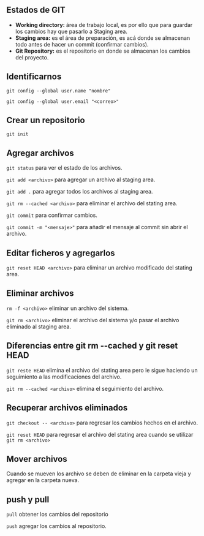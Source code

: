 ## Estados de GIT

- __Working directory:__ área de trabajo local, es por ello que para guardar los cambios hay que pasarlo a Staging area.
- __Staging area:__ es el área de preparación, es acá donde se almacenan todo antes de hacer un commit (confirmar cambios).
- __Git Repository:__ es el repositorio en donde se almacenan los cambios del proyecto.

## Identificarnos

`git config --global user.name "nombre"`

`git config --global user.email "<correo>"`

## Crear un repositorio

`git init`

## Agregar archivos

`git status` para ver el estado de los archivos.

`git add <archivo>` para agregar un archivo al staging area.

`git add .` para agregar todos los archivos al staging area.

`git rm --cached <archivo>` para eliminar el archivo del stating area.

`git commit` para confirmar cambios.

`git commit -m "<mensaje>"` para añadir el mensaje al commit sin abrir el archivo.

## Editar ficheros y agregarlos

`git reset HEAD <archivo>` para eliminar un archivo modificado del stating area.

## Eliminar archivos

`rm -f <archivo>` eliminar un archivo del sistema.

`git rm <archivo>` eliminar el archivo del sistema y/o pasar el archivo eliminado al staging area.

## Diferencias entre git rm --cached y git reset HEAD

`git reste HEAD` elimina el archivo del stating area pero le sigue haciendo un seguimiento a las modificaciones del archivo.

`git rm --cached <archivo>` elimina el seguimiento del archivo.

## Recuperar archivos eliminados

`git checkout -- <archivo>` para regresar los cambios hechos en el archivo.

`git reset HEAD` para regresar el archivo del stating area cuando se utilizar `git rm <archivo>`

## Mover archivos

Cuando se mueven los archivo se deben de eliminar en la carpeta vieja y agregar en la carpeta nueva.

## push y pull

`pull` obtener los cambios del repositorio

`push` agregar los cambios al repositorio.
